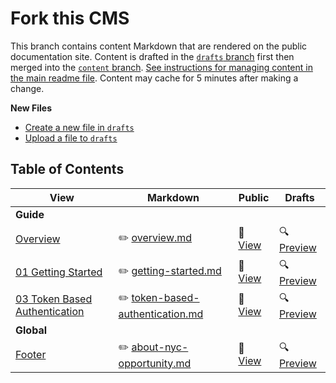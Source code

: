 # Fork this CMS

This branch contains content Markdown that are rendered on the public documentation site. Content is drafted in the [`drafts` branch](https://github.com/nycopportunity/fork-this-cms/tree/drafts) first then merged into the [`content` branch](https://github.com/nycopportunity/fork-this-cms/tree/content). [See instructions for managing content in the main readme file](https://github.com/nycopportunity/fork-this-cms/#content-management). Content may cache for 5 minutes after making a change.

**New Files**

* [Create a new file in `drafts`](https://github.com/nycopportunity/fork-this-cms/new/drafts)
* [Upload a file to `drafts`](https://github.com/nycopportunity/fork-this-cms/upload/drafts)

## Table of Contents

View                                                                                                       | Markdown                                                                                                                     | Public                                                                               | Drafts
-----------------------------------------------------------------------------------------------------------|------------------------------------------------------------------------------------------------------------------------------|--------------------------------------------------------------------------------------|-
**Guide**                                                                                                  |                                                                                                                              |                                                                                      |
[Overview](https://nycopportunity.github.io/fork-this-cms/overview)                                        | ✏️ [overview.md](https://github.com/nycopportunity/fork-this-cms/blob/drafts/overview.md)                                     | 👀 [View](https://nycopportunity.github.io/fork-this-cms/overview)                   | 🔍 [Preview](https://nycopportunity.github.io/fork-this-cms/overview)
[01 Getting Started](https://nycopportunity.github.io/fork-this-cms/getting-started)                       | ✏️ [getting-started.md](https://github.com/nycopportunity/fork-this-cms/blob/drafts/getting-started.md)                       | 👀 [View](https://nycopportunity.github.io/fork-this-cms/getting-started)            | 🔍 [Preview](https://nycopportunity.github.io/fork-this-cms/getting-started)
[03 Token Based Authentication](https://nycopportunity.github.io/fork-this-cms/token-based-authentication) | ✏️ [token-based-authentication.md](https://github.com/nycopportunity/fork-this-cms/blob/drafts/token-based-authentication.md) | 👀 [View](https://nycopportunity.github.io/fork-this-cms/token-based-authentication) | 🔍 [Preview](https://nycopportunity.github.io/fork-this-cms/token-based-authentication)
**Global**                                                                                                 |                                                                                                                              |                                                                                      |
[Footer](https://nycopportunity.github.io/fork-this-cms)                                                   | ✏️ [about-nyc-opportunity.md](https://github.com/nycopportunity/fork-this-cms/blob/drafts/about-nyc-opportunity.md)           | 👀 [View](https://nycopportunity.github.io/fork-this-cms)                            | 🔍 [Preview](https://nycopportunity.github.io/fork-this-cms/drafts/)

<!--

### Purge

If you don't see a changes reflected, please purge the cache for that file:

    curl -X POST https://purge.jsdelivr.net/gh/nycopportunity/fork-this-cms@content

-->
